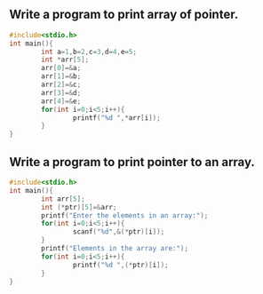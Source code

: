 
##  Write a program to print array of pointer.
```c
#include<stdio.h>
int main(){
        int a=1,b=2,c=3,d=4,e=5;
        int *arr[5];
        arr[0]=&a;
        arr[1]=&b;
        arr[2]=&c;
        arr[3]=&d;
        arr[4]=&e;
        for(int i=0;i<5;i++){
                printf("%d ",*arr[i]);
        }
}
```
## Write a program to print pointer to an array.
```c
#include<stdio.h>
int main(){
        int arr[5];
        int (*ptr)[5]=&arr;
        printf("Enter the elements in an array:");
        for(int i=0;i<5;i++){
                scanf("%d",&(*ptr)[i]);
        }
        printf("Elements in the array are:");
        for(int i=0;i<5;i++){
                printf("%d ",(*ptr)[i]);
        }
}
```
